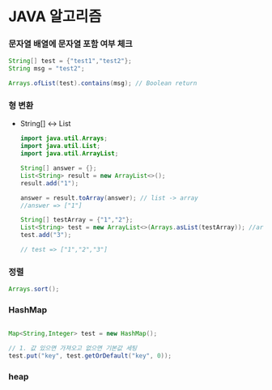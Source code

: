 # JAVA 알고리즘

### 문자열 배열에 문자열 포함 여부 체크

```java
String[] test = {"test1","test2"};
String msg = "test2";

Arrays.ofList(test).contains(msg); // Boolean return

```

### 형 변환

- String[] <-> List<String>
  
  ```java
  import java.util.Arrays;
  import java.util.List;
  import java.util.ArrayList;
  
  String[] answer = {};
  List<String> result = new ArrayList<>();
  result.add("1");
  
  answer = result.toArray(answer); // list -> array
  //answer => ["1"]
  
  String[] testArray = {"1","2"};
  List<String> test = new ArrayList<>(Arrays.asList(testArray)); //array -> list
  test.add("3");
  
  // test => ["1","2","3"]
  ```
  
### 정렬
```java
Arrays.sort();
```

### HashMap

```java

Map<String,Integer> test = new HashMap();

// 1. 값 있으면 가져오고 없으면 기본값 세팅 
test.put("key", test.getOrDefault("key", 0));


```
### heap
```java

```
